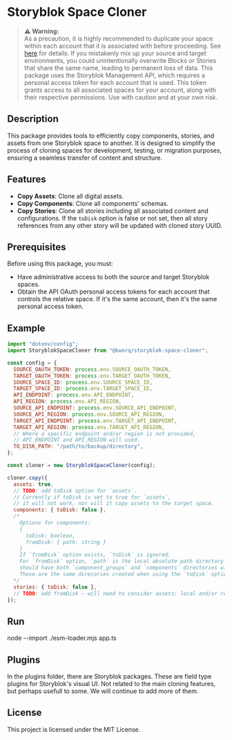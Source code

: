 # Storyblok Space Cloner

> **⚠️ Warning:**  
> As a precaution, it is highly recommended to duplicate your space within each account that it is associated with before proceeding. See [here](https://www.storyblok.com/docs/how-to-duplicate-a-space) for details. If you mistakenly mix up your source and target environments, you could unintentionally overwrite Blocks or Stories that share the same name, leading to permanent loss of data. This package uses the Storyblok Management API, which requires a personal access token for each account that is used. This token grants access to all associated spaces for your account, along with their respective permissions. Use with caution and at your own risk.

## Description
This package provides tools to efficiently copy components, stories, and assets from one Storyblok space to another. It is designed to simplify the process of cloning spaces for development, testing, or migration purposes, ensuring a seamless transfer of content and structure.

## Features
- **Copy Assets**: Clone all digital assets.
- **Copy Components**: Clone all components' schemas.
- **Copy Stories**: Clone all stories including all associated content and configurations. If the `toDisk` option is false or not set, then all story references from any other story will be updated with cloned story UUID.

## Prerequisites
Before using this package, you must:
- Have administrative access to both the source and target Storyblok spaces.
- Obtain the API OAuth personal access tokens for each account that controls the relative space. If it's the same account, then it's the same personal access token.

## Example

```javascript
import "dotenv/config";
import StoryblokSpaceCloner from "@kworq/storyblok-space-cloner";

const config = {
  SOURCE_OAUTH_TOKEN: process.env.SOURCE_OAUTH_TOKEN,
  TARGET_OAUTH_TOKEN: process.env.TARGET_OAUTH_TOKEN,
  SOURCE_SPACE_ID: process.env.SOURCE_SPACE_ID,
  TARGET_SPACE_ID: process.env.TARGET_SPACE_ID,
  API_ENDPOINT: process.env.API_ENDPOINT,
  API_REGION: process.env.API_REGION, 
  SOURCE_API_ENDPOINT: process.env.SOURCE_API_ENDPOINT,
  SOURCE_API_REGION: process.env.SOURCE_API_REGION,
  TARGET_API_ENDPOINT: process.env.TARGET_API_ENDPOINT,
  TARGET_API_REGION: process.env.TARGET_API_REGION,
  // Where a specific endpoint and/or region is not provided, 
  // API_ENDPOINT and API_REGION will used.
  TO_DISK_PATH: "/path/to/backup/directory",
};

const cloner = new StoryblokSpaceCloner(config);

cloner.copy({
  assets: true,
  // TODO: add toDisk option for `assets`.
  // Currently if toDisk is set to true for `assets`,
  // it will not work, nor will it copy assets to the target space.
  components: { toDisk: false },
  /*
    Options for components: 
    {
      toDisk: boolean, 
      fromDisk: { path: string }
    }
    If `fromDisk` option exists, `toDisk` is ignored.
    For `fromDisk` option, `path` is the local absolute path directory and 
    should have both `component_groups` and `components` directories within it.
    These are the same direcories created when using the `toDisk` option
  */
  stories: { toDisk: false },
  // TODO: add fromDisk – will need to consider assets: local and/or remote
});
```

## Run
node --import ./esm-loader.mjs app.ts

## Plugins
In the plugins folder, there are Storyblok packages. These are field type plugins for Storyblok's visual UI. Not related to the main cloning features, but perhaps usefull to some. We will continue to add more of them.

## License

This project is licensed under the MIT License.
